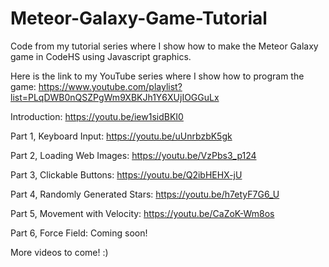 # Meteor-Galaxy-Game-Tutorial
Code from my tutorial series where I show how to make the Meteor Galaxy game in CodeHS using Javascript graphics.

Here is the link to my YouTube series where I show how to program the game: https://www.youtube.com/playlist?list=PLqDWB0nQSZPgWm9XBKJh1Y6XUjIOGGuLx

Introduction: https://youtu.be/iew1sidBKI0

Part 1, Keyboard Input: https://youtu.be/uUnrbzbK5gk

Part 2, Loading Web Images: https://youtu.be/VzPbs3_p124

Part 3, Clickable Buttons: https://youtu.be/Q2ibHEHX-jU

Part 4, Randomly Generated Stars: https://youtu.be/h7etyF7G6_U

Part 5, Movement with Velocity: https://youtu.be/CaZoK-Wm8os

Part 6, Force Field: Coming soon!

More videos to come! :)
